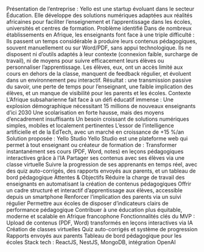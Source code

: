 Présentation de l’entreprise :
 Yello est une startup évoluant dans le secteur Éducation. Elle développe des solutions numériques adaptées aux réalités africaines pour faciliter l’enseignement et l’apprentissage dans les écoles, universités et centres de formation.
Problème identifié
 Dans de nombreux établissements en Afrique, les enseignants font face à une triple difficulté :
Ils passent un temps considérable à produire leurs contenus pédagogiques, souvent manuellement ou sur Word/PDF, sans appui technologique.
Ils ne disposent ni d’outils adaptés à leur contexte (connexion faible, surcharge de travail), ni de moyens pour suivre efficacement leurs élèves ou personnaliser l’apprentissage.
Les élèves, eux, ont un accès limité aux cours en dehors de la classe, manquent de feedback régulier, et évoluent dans un environnement peu interactif.
Résultat : une transmission passive du savoir, une perte de temps pour l’enseignant, une faible implication des élèves, et un manque de visibilité pour les parents et les écoles.
Contexte
 L’Afrique subsaharienne fait face à un défi éducatif immense :
Une explosion démographique nécessitant 15 millions de nouveaux enseignants d’ici 2030
Une scolarisation en forte hausse, mais des moyens d’encadrement insuffisants
Un besoin croissant de solutions numériques simples, mobiles et localement pertinentes
L’essor de l’intelligence artificielle et de la EdTech, avec un marché en croissance de +15 %/an
Solution proposée : Yello Studio
 Yello Studio est une plateforme web qui permet à tout enseignant ou créateur de formation de :
Transformer instantanément ses cours (PDF, Word, notes) en leçons pédagogiques interactives grâce à l’IA
Partager ses contenus avec ses élèves via une classe virtuelle
Suivre la progression de ses apprenants en temps réel, avec des quiz auto-corrigés, des rapports envoyés aux parents, et un tableau de bord pédagogique
Attentes & Objectifs
Réduire la charge de travail des enseignants en automatisant la création de contenus pédagogiques
Offrir un cadre structuré et interactif d’apprentissage aux élèves, accessible depuis un smartphone
Renforcer l’implication des parents via un suivi régulier
Permettre aux écoles de disposer d’indicateurs clairs de performance pédagogique
Contribuer à une éducation plus équitable, moderne et scalable en Afrique francophone
Fonctionnalités clés du MVP :
Upload de contenus (PDF, Word) transformés en leçons interactives via IA
Création de classes virtuelles
Quiz auto-corrigés et système de progression
Rapports envoyés aux parents
Tableau de bord pédagogique pour les écoles
Stack tech : ReactJS, NestJS, MongoDB, intégration OpenAI